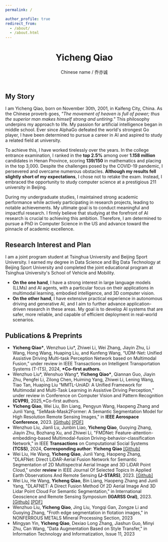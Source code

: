 ```yaml
---
permalink: /

author_profile: true
redirect_from: 
  - /about/
  - /about.html
---
```


<html lang="en">
<head>
    <meta charset="UTF-8">
    <meta name="viewport" content="width=device-width, initial-scale=1.0">
    <title>Yicheng Qiao's Academic Homepage</title>
    <link rel="stylesheet" href="style.css"> <!-- Assuming you have a CSS file for styling -->
</head>
<body>
    <header>
        <h1>Yicheng Qiao</h1>
        Chinese name /  乔亦诚
    </header>
 <section id="about-me">
    <h2>My Story</h2>
    <p>
        I am Yicheng Qiao, born on November 30th, 2001, in Kaifeng City, China. As the Chinese proverb goes, 
        <em>"The movement of heaven is full of power; thus the superior man makes himself strong and untiring."</em> 
        This philosophy underpins my approach to life. My passion for artificial intelligence began in middle school. 
        Ever since AlphaGo defeated the world's strongest Go player, I have been determined to pursue a career in AI 
        and aspired to study a related field at university.
    </p>
    <p>
        To achieve this, I have worked tirelessly over the years. In the college entrance examination, 
        I ranked in the <strong>top 2.5%</strong> among over <strong>1.158 million</strong> candidates in Henan Province, 
        scoring <strong>139/150</strong> in mathematics and placing in the top 3,000. Despite the challenges posed by the 
        COVID-19 pandemic, I persevered and overcame numerous obstacles. <strong>Although my results fell slightly short of my expectations</strong>, 
        I chose not to retake the exam. Instead, I embraced the opportunity to study computer science at a prestigious 
        211 university in Beijing.
    </p>
    <p>
        During my undergraduate studies, I maintained strong academic performance while actively participating in research projects, 
        leading to notable achievements. My ultimate goal is to conduct meaningful and impactful research. I firmly believe that studying 
        at the forefront of AI research is crucial to achieving this ambition. Therefore, I am determined to pursue a PhD in Computer Science 
        in the US and advance toward the pinnacle of academic excellence.
    </p>
</section>

<section id="research-interest">
    <h2>Research Interest and Plan</h2>
    <p>
        I am a joint program student at Tsinghua University and Beijing Sport University. I earned my degree in Data Science and Big Data Technology 
        at Beijing Sport University and completed the joint educational program at Tsinghua University's School of Vehicle and Mobility.
    </p>
    <ul>
        <li>
            <strong>On the one hand</strong>, I have a strong interest in large language models (LLMs) and AI agents, with a particular focus on their 
            applications in multimodal learning, embodied intelligence, and 3D computer vision.
        </li>
        <li>
            <strong>On the other hand</strong>, I have extensive practical experience in autonomous driving and generative AI, and I aim to further 
            advance application-driven research in these areas. My goal is to develop AI systems that are safer, more reliable, and capable of 
            efficient deployment in real-world scenarios.
        </li>
    </ul>
</section>
<section id="publications">
        <h2>Publications & Preprints</h2>
        <ul>
             <li>
                 <strong>Yicheng Qiao*</strong>, Wenzhuo Liu*, Zhiwei Li, Wei Zhang, Jiayin Zhu, Li Wang, Hong Wang, Huaping Liu, and Kunfeng Wang, “UDM-Net: Unified Assistive Driving Multi-task Perception Network based on Multimodal Fusion,” under review in IEEE Transactions on Intelligent Transportation Systems (T-ITS), 2024, <strong>*Co-first authors.</strong>
            </li>
            <li>
              Wenzhuo Liu*, Wenshuo Wang*, <strong>Yicheng Qiao*</strong>, Qiannan Guo, Jiayin Zhu, Pengfei Li, Zilong Chen, Huiming
Yang, Zhiwei Li, Lening Wang, Tiao Tan, Huaping Liu “MMTL-UniAD: A Unified Framework for Multimodal and Multi-Task Learning in Assistive Driving Perception,” under review in Conference on Computer Vision and Pattern Recognition <strong>(CVPR)</strong>, 2025,*Co-first authors.
            </li>
            <li>
                <strong>Yicheng Qiao</strong>, Wei Liu, Bin Liang, Pengyun Wang, Haopeng Zhang and Junli Yang, "SeMask-Mask2Former: A Semantic Segmentation Model for High Resolution Remote Sensing Images," in <strong>IEEE Aerospace Conference</strong>, 2023. <a href="https://github.com/YichengQiao/SeMask-Mask2Former">[Github]</a> <a href="https://ieeexplore.ieee.org/document/10115761">[PDF]</a>
            </li>
            <li>
                Wenzhuo Liu, Jianli Lu, Junbin Liao, <strong>Yicheng Qiao</strong>, Guoying Zhang, Jiayin Zhu, Bozhang Xu, and Zhiwei Li, "FMDNet: Feature-attention-embedding-based Multimodal-fusion Driving-behavior-classification Network," in IEEE <strong>Transactions</strong> on Computational Social Systems <strong>(TCSS)</strong>, 2024, <strong>Corresponding author</strong>: <strong>Yicheng Qiao</strong> <a href="https://github.com/YichengQiao/FMDNet">[Github]</a>
            </li>
            <li>
                Wei Liu, He Wang, <strong>Yicheng Qiao</strong>, Junli Yang, Haopeng Zhang, "DLAFNet: Direct LiDAR-Aerial Fusion Network for Semantic Segmentation of 2D Multispectral Aerial Image and 3D LiDAR Point Cloud," under <strong>review</strong> in IEEE Journal Of Selected Topics In Applied Earth Observations And Remote Sensing <strong>(J-STARS)</strong>, 2023. <a href="https://github.com/YichengQiao/DLAFNet">[Github]</a>
            </li>
            <li>
                Wei Liu, He Wang, <strong>Yicheng Qiao</strong>, Bin Liang, Haopeng Zhang and Junli Yang, "DLAFNET: A Direct Fusion Method Of 2D Aerial Image And 3D Lidar Point Cloud For Semantic Segmentation," in International Geoscience and Remote Sensing Symposium <strong>(IGARSS Oral)</strong>, 2023. <a href="https://github.com/YichengQiao/DLAFNet">[Github]</a> <a href="https://ieeexplore.ieee.org/abstract/document/10282837">[PDF]</a>
            </li>
            <li>
                Wenzhuo Liu, <strong>Yicheng Qiao</strong>, Jing Liu, Yongqi Gan, Zongze Li and Guoying Zhang, "Froth edge segmentation in flotation images," in NONFERROUS METALS Mineral Processing Section, 2023
            </li>
             <li>
                Mingyan Yin, <strong>Yicheng Qiao</strong>, Dexiao Long Zhang, Jiashun Guo, Minyi Zhu, Can Wang, "Data Augmentation Based on Style Transfer," in Information Technology and Informatization, Issue 11, 2023
            </li>
           </ul>
    </section>
</body>
</html>

